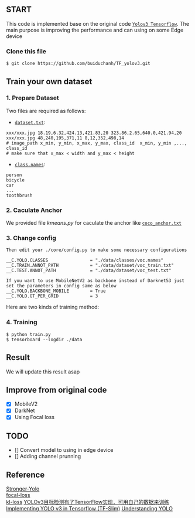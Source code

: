 

## START

This code is implemented base on the original code [`Yolov3 Tensorflow`](https://github.com/YunYang1994/tensorflow-yolov3). The main purpose is improving the performance and can using on some Edge device

### Clone this file

```bashrc
$ git clone https://github.com/buiduchanh/TF_yolov3.git
```

## Train your own dataset

### 1. Prepare Dataset

Two files are required as follows:

- [`dataset.txt`](https://github.com/buiduchanh/TF_yolov3/tree/master/data/dataset/voc_train.txt): 

```
xxx/xxx.jpg 18.19,6.32,424.13,421.83,20 323.86,2.65,640.0,421.94,20 
xxx/xxx.jpg 48,240,195,371,11 8,12,352,498,14
# image_path x_min, y_min, x_max, y_max, class_id  x_min, y_min ,..., class_id 
# make sure that x_max < width and y_max < height
```

- [`class.names`](https://github.com/buiduchanh/TF_yolov3/tree/master/data/classes/coco.names):

```
person
bicycle
car
...
toothbrush
```

### 2. Caculate Anchor

We provided file *kmeans.py* for caculate the anchor like [`coco_anchor.txt`](https://github.com/buiduchanh/TF_yolov3/blob/master/data/anchors/coco_anchors.txt)

### 3. Change config

```bashrc
Then edit your ./core/config.py to make some necessary configurations

__C.YOLO.CLASSES                = "./data/classes/voc.names"
__C.TRAIN.ANNOT_PATH            = "./data/dataset/voc_train.txt"
__C.TEST.ANNOT_PATH             = "./data/dataset/voc_test.txt"

If you want to use MobileNetV2 as backbone instead of Darknet53 just set the parameters in config same as below
__C.YOLO.BACKBONE_MOBILE        = True
__C.YOLO.GT_PER_GRID            = 3
```
Here are two kinds of training method: 

### 4. Training

```bashrc
$ python train.py
$ tensorboard --logdir ./data
```
## Result

We will update this result asap

## Improve from original code

- [x] MobileV2
- [x] DarkNet  
- [x] Using Focal loss

## TODO

- [] Convert model to using in edge device
- [] Adding channel prunning

## Reference

[Stronger-Yolo](https://github.com/Stinky-Tofu/Stronger-yolo)  
[focal-loss](https://arxiv.org/abs/1708.02002)  
[kl-loss](https://github.com/yihui-he/KL-Loss)
[YOLOv3目标检测有了TensorFlow实现，可用自己的数据来训练](https://mp.weixin.qq.com/s/cq7g1-4oFTftLbmKcpi_aQ)
[Implementing YOLO v3 in Tensorflow (TF-Slim)](https://itnext.io/implementing-yolo-v3-in-tensorflow-tf-slim-c3c55ff59dbe)
[Understanding YOLO](https://hackernoon.com/understanding-yolo-f5a74bbc7967)

